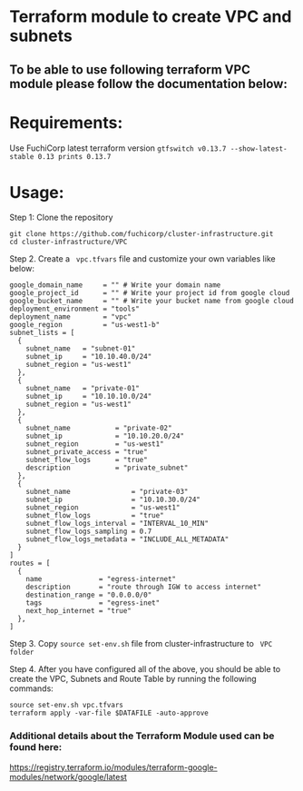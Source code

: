 # Terraform module to create VPC and subnets 

## To be able to use following terraform VPC module please follow the documentation below:

# Requirements: 

Use FuchiCorp latest terraform version ` gtfswitch v0.13.7 --show-latest-stable 0.13 prints 0.13.7 `

# Usage:

Step 1: Clone the repository
```
git clone https://github.com/fuchicorp/cluster-infrastructure.git
cd cluster-infrastructure/VPC
```

Step 2. Create a ` vpc.tfvars` file and customize your own variables like below:
```
google_domain_name     = "" # Write your domain name
google_project_id      = "" # Write your project id from google cloud
google_bucket_name     = "" # Write your bucket name from google cloud
deployment_environment = "tools"
deployment_name        = "vpc"
google_region          = "us-west1-b"
subnet_lists = [
  {
    subnet_name   = "subnet-01"
    subnet_ip     = "10.10.40.0/24"
    subnet_region = "us-west1"
  },
  {
    subnet_name   = "private-01"
    subnet_ip     = "10.10.10.0/24"
    subnet_region = "us-west1"
  },
  {
    subnet_name           = "private-02"
    subnet_ip             = "10.10.20.0/24"
    subnet_region         = "us-west1"
    subnet_private_access = "true"
    subnet_flow_logs      = "true"
    description           = "private_subnet"
  },
  {
    subnet_name               = "private-03"
    subnet_ip                 = "10.10.30.0/24"
    subnet_region             = "us-west1"
    subnet_flow_logs          = "true"
    subnet_flow_logs_interval = "INTERVAL_10_MIN"
    subnet_flow_logs_sampling = 0.7
    subnet_flow_logs_metadata = "INCLUDE_ALL_METADATA"
  }
]
routes = [
  {
    name              = "egress-internet"
    description       = "route through IGW to access internet"
    destination_range = "0.0.0.0/0"
    tags              = "egress-inet"
    next_hop_internet = "true"
  },
]

```
Step 3. Copy ` source set-env.sh ` file from cluster-infrastructure to ` VPC folder`

Step 4. After you have configured all of the above, you should be able to create the VPC, Subnets and Route Table by running the following commands:
```
source set-env.sh vpc.tfvars
terraform apply -var-file $DATAFILE -auto-approve 
```
### Additional details about the Terraform Module used can be found here:
 https://registry.terraform.io/modules/terraform-google-modules/network/google/latest
